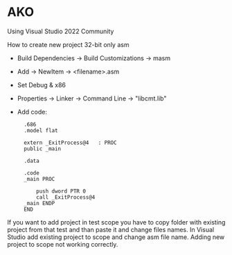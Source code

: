 # AKO

Using Visual Studio 2022 Community


How to create new project
32-bit only asm
- Build Dependencies -> Build Customizations -> masm
- Add -> NewItem -> \<filename\>.asm
- Set Debug & x86
- Properties -> Linker -> Command Line -> "libcmt.lib"
- Add code:
		
		.686
		.model flat

		extern _ExitProcess@4	: PROC
		public _main

		.data

		.code
		_main PROC

			push dword PTR 0
			call _ExitProcess@4
		_main ENDP
		END


If you want to add project in test scope you have to copy folder with existing project from that test and than paste it and change files names. In Visual Studio add existing project to scope and change asm file name.
Adding new project to scope not working correctly.